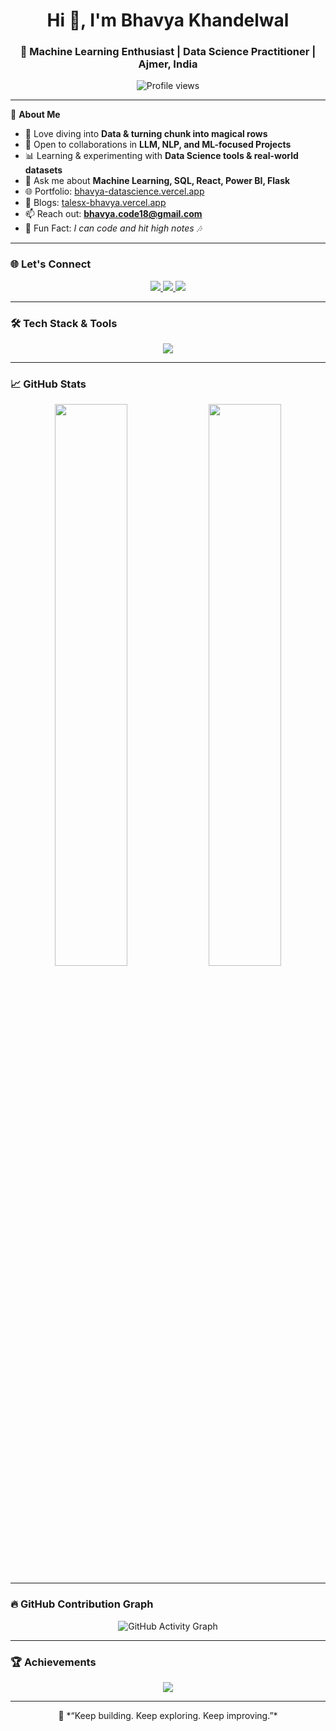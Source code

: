 <h1 align="center">Hi 👋, I'm Bhavya Khandelwal</h1>
<h3 align="center">🚀 Machine Learning Enthusiast | Data Science Practitioner | Ajmer, India</h3>

<p align="center">
  <img src="https://komarev.com/ghpvc/?username=terminator2299&label=Profile%20views&color=0e75b6&style=flat" alt="Profile views" />
</p>

---

🎯 **About Me**

- 🌱 Love diving into **Data & turning chunk into magical rows**
- 🤝 Open to collaborations in **LLM, NLP, and ML-focused Projects**
- 📊 Learning & experimenting with **Data Science tools & real-world datasets**
- 💬 Ask me about **Machine Learning, SQL, React, Power BI, Flask**
- 🌐 Portfolio: [bhavya-datascience.vercel.app](https://bhavya-datascience.vercel.app/)
- 📝 Blogs: [talesx-bhavya.vercel.app](https://talesx-bhavya.vercel.app/)
- 📫 Reach out: **bhavya.code18@gmail.com**
- 🎤 Fun Fact: *I can code and hit high notes 🎶*

---

### 🌐 Let's Connect

<p align="center">
  <a href="https://x.com/bhavya2299" target="_blank">
    <img src="https://img.shields.io/badge/X(Twitter)-1DA1F2?style=for-the-badge&logo=twitter&logoColor=white"/>
  </a>
  <a href="https://instagram.com/bhavya__khandelwal" target="_blank">
    <img src="https://img.shields.io/badge/Instagram-E4405F?style=for-the-badge&logo=instagram&logoColor=white"/>
  </a>
  <a href="https://www.leetcode.com/bhavya_3549" target="_blank">
    <img src="https://img.shields.io/badge/LeetCode-FFA116?style=for-the-badge&logo=leetcode&logoColor=black"/>
  </a>
</p>

---

### 🛠️ Tech Stack & Tools

<p align="center">
  <img src="https://skillicons.dev/icons?i=python,cpp,c,cs,html,css,js,react,nodejs,express,flask,django,git,github,docker,mysql,postgres,figma,linux,vscode,tensorflow,pytorch" />
</p>

---

### 📈 GitHub Stats

<div align="center">
  <img src="https://github-readme-stats.vercel.app/api?username=terminator2299&show_icons=true&theme=tokyonight&hide_border=true" width="48%" />
  <img src="https://github-readme-stats.vercel.app/api/top-langs/?username=terminator2299&layout=compact&theme=tokyonight&hide_border=true" width="48%" />
</div>

---

### 🔥 GitHub Contribution Graph

<p align="center">
  <img src="https://github-readme-activity-graph.vercel.app/graph?username=terminator2299&theme=tokyo-night&hide_border=true" alt="GitHub Activity Graph" />
</p>

---

### 🏆 Achievements

<p align="center">
  <img src="https://github-profile-trophy.vercel.app/?username=terminator2299&theme=monokai&margin-w=15&no-frame=true" />
</p>

---

<p align="center">
  🚀 *“Keep building. Keep exploring. Keep improving.”*
</p>
